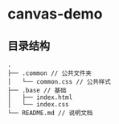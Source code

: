 # canvas-demo

## 目录结构
```
.
├── .common // 公共文件夹
│   └── common.css // 公共样式
├── .base // 基础
│   ├── index.html
│   └── index.css
└── README.md // 说明文档
```